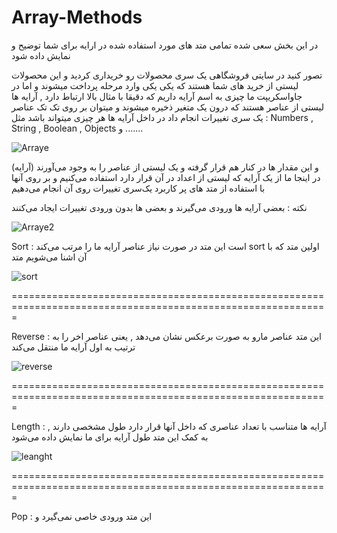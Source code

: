 # Array-Methods
در این بخش سعی شده تمامی متد های مورد استفاده شده در ارایه برای شما توضیح و نمایش داده شود

تصور کنید در سایتی فروشگاهی یک سری محصولات رو خریداری کردید و این محصولات لیستی از خرید های شما هستند که یکی یکی وارد مرحله پرداخت میشوند
و اما در جاواسکریپت ما چیزی به اسم آرایه داریم که دقیقا با مثال بالا ارتباط دارد , آرایه ها لیستی از عناصر هستند که درون یک متغیر ذخیره میشوند و میتوان بر روی تک تک عناصر یک سری تغییرات انجام داد
در داخل آرایه ها هر چیزی میتواند باشد مثل : Numbers , String , Boolean , Objects و .......

![Arraye](https://github.com/Vareno011/Array-Methods/assets/106650701/e456ca40-43ed-4791-a263-4aa988182d8c)

و این مقدار ها در کنار هم قرار گرفته و یک لیستی از عناصر را به وجود می‌آورند (آرایه)
در اینجا ما از یک آرایه که لیستی از اعداد در آن قرار دارد استفاده می‌کنیم و بر روی آنها با استفاده از متد های پر کاربرد یک‌سری تغییرات روی آن انجام می‌دهیم

نکته : بعضی آرایه ها ورودی می‌گیرند و بعضی ها بدون ورودی تغییرات ایجاد می‌کنند

![Arraye2](https://github.com/Vareno011/Array-Methods/assets/106650701/ffaf8977-df6a-4d29-9944-f4e3d2083f04)


Sort : است این متد در صورت نیاز عناصر آرایه ما را مرتب می‌کند sort  اولین متد که با آن اشنا می‌شویم متد 


![sort](https://github.com/Vareno011/Array-Methods/assets/106650701/62cdd59a-aae7-45f0-90e5-967b962f3786)

=============================================================================================================

Reverse : این متد عناصر مارو به صورت برعکس نشان می‌دهد , یعنی عناصر اخر را به ترتیب به اول آرایه ما منتقل می‌کند


![reverse](https://github.com/Vareno011/Array-Methods/assets/106650701/224351da-71a2-42b0-90e9-2438789a6c0b)

=============================================================================================================

Length : آرایه ها متناسب با تعداد عناصری که داخل آنها قرار دارد طول مشخصی دارند , به کمک این متد طول آرایه برای ما نمایش داده می‌شود


![leanght](https://github.com/Vareno011/Array-Methods/assets/106650701/2b555bc4-38f4-498a-b61c-b0e2ab3cd5c8)

=============================================================================================================

Pop : این متد ورودی خاصی نمی‌گیرد و 

